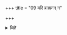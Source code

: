 +++
title = "09 यदि ब्राह्मणन् न"

+++

<details><summary>थिते</summary>

9. If one does not get a Brāhmaṇa one should offer on a cluster of Darbha-grass.
</details>
